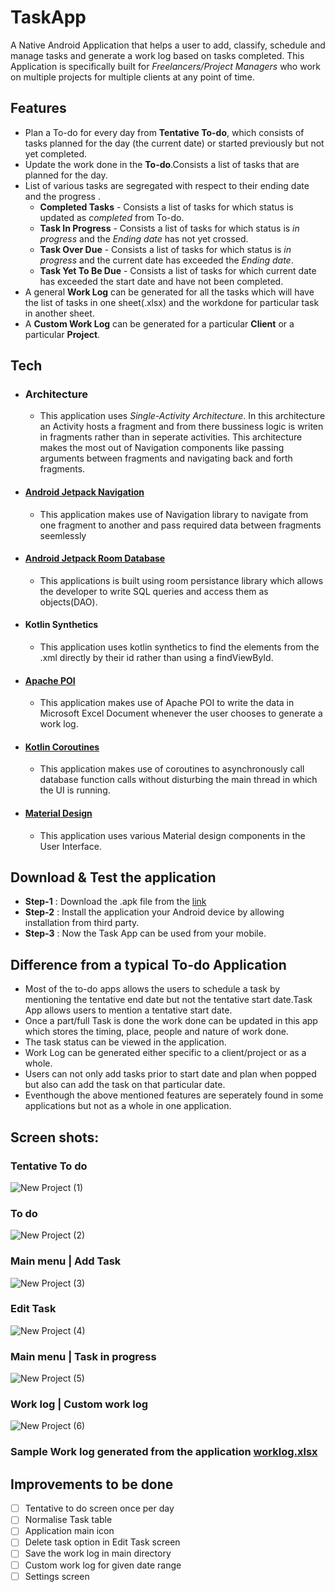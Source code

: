 # TaskApp
A Native Android Application that helps a user to add, classify, schedule and manage tasks and generate a work log based on tasks completed. This Application is specifically built for *Freelancers/Project Managers* who work on multiple projects for multiple clients at any point of time.
## Features
- Plan a To-do for every day from **Tentative To-do**, which consists of tasks planned for the day (the current date) or started previously but not yet completed.
- Update the work done in the **To-do**.Consists a list of tasks that are planned for the day.
- List of various tasks are segregated with respect to their ending date and the progress .
  - **Completed Tasks** - Consists a list of tasks for which status is updated as *completed* from To-do.
  - **Task In Progress** - Consists a list of tasks for which status is *in progress* and the *Ending date* has not yet crossed.
  - **Task Over Due** - Consists a list of tasks for which status is *in progress* and the current date has exceeded the *Ending date*.
  - **Task Yet To Be Due** -  Consists a list of tasks for which current date has exceeded the start date and have not been completed.
- A general **Work Log** can be generated for all the tasks which will have the list of tasks in one sheet(.xlsx) and the workdone for particular task in another sheet.
- A **Custom Work Log** can be generated for a particular **Client** or a particular **Project**.

## Tech
- ### Architecture
  - This application uses *Single-Activity Architecture*. In this architecture an Activity hosts a fragment and from there bussiness logic is writen in fragments rather than in seperate activities. This architecture makes the most out of Navigation components like passing arguments between fragments and navigating back and forth fragments.
- #### [Android Jetpack Navigation](https://developer.android.com/jetpack/androidx/releases/navigation)
  - This application makes use of Navigation library to navigate from one fragment to another and pass required data between fragments seemlessly
- #### [Android Jetpack Room Database](https://developer.android.com/jetpack/androidx/releases/room)
  - This applications is built using room persistance library which allows the developer to write SQL queries and access them as objects(DAO).
- #### Kotlin Synthetics
  - This application uses kotlin synthetics to find the elements from the .xml directly by their id rather than using a findViewById.
- #### [Apache POI](https://poi.apache.org/)
  - This application makes use of Apache POI to write the data in Microsoft Excel Document whenever the user chooses to generate a work log.
- #### [Kotlin Coroutines](https://developer.android.com/kotlin/coroutines)
  - This application makes use of coroutines to asynchronously call database function calls without disturbing the main thread in which the UI is running.
- #### [Material Design](https://material.io/design)
  - This application uses various Material design components in the User Interface.
## Download & Test the application
- **Step-1** : Download the .apk file from the [link](https://drive.google.com/file/d/1DHMeCO8N0SMesectjyb2fQL-yMYnVlHM/view?usp=sharing)
- **Step-2** : Install the application your Android device by allowing installation from third party.
- **Step-3** : Now the Task App can be used from your mobile.
## Difference from a typical To-do Application
- Most of the to-do apps allows the users to schedule a task by mentioning the tentative end date but not the tentative start date.Task App allows users to mention a tentative start date.
- Once a part/full Task is done the work done can be updated in this app which stores the timing, place, people and nature of work done.
- The task status can be viewed in the application.
- Work Log can be generated either specific to a client/project or as a whole.
- Users can not only add tasks prior to start date and plan when popped but also can add the task on that particular date.
- Eventhough the above mentioned features are seperately found in some applications but not as a whole in one application.
## Screen shots:
### Tentative To do
![New Project (1)](https://user-images.githubusercontent.com/56826029/115232664-9f6ca180-a134-11eb-9d1b-7944d449618b.png)
### To do
![New Project (2)](https://user-images.githubusercontent.com/56826029/115232947-e9558780-a134-11eb-8379-1c90344eb548.png)
### Main menu | Add Task
![New Project (3)](https://user-images.githubusercontent.com/56826029/115233207-405b5c80-a135-11eb-8af4-3e2110ed9197.png)
### Edit Task 
![New Project (4)](https://user-images.githubusercontent.com/56826029/115233384-74cf1880-a135-11eb-9c65-a5120c4ed552.png)
### Main menu | Task in progress
![New Project (5)](https://user-images.githubusercontent.com/56826029/115233613-c11a5880-a135-11eb-95eb-2fb8c633edfc.png)
### Work log | Custom work log
![New Project (6)](https://user-images.githubusercontent.com/56826029/115233781-f32bba80-a135-11eb-94b3-eadaada40ede.png)
### Sample Work log generated from the application [worklog.xlsx](https://github.com/vishal-nagarajan/TaskApp/files/6335931/worklog.xlsx)

## Improvements to be done
- [ ] Tentative to do screen once per day
- [ ] Normalise Task table
- [ ] Application main icon
- [ ] Delete task option in Edit Task screen
- [ ] Save the work log in main directory
- [ ] Custom work log for given date range
- [ ] Settings screen
